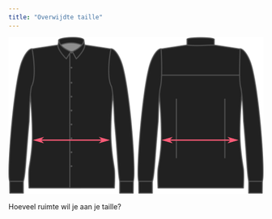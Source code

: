```yaml
---
title: "Overwijdte taille"
---
```


![Overwijdte taille](waistease.svg)

Hoeveel ruimte wil je aan je taille?




